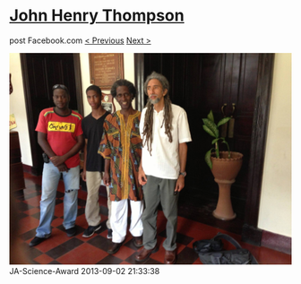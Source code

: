 # [John Henry Thompson](../README.md)
post Facebook.com
[< Previous](2013-09-02-34.md) [Next >](2013-09-02-36.md)

[![](../media/2013-09-02/JA-Science-Award-24.jpg)](../README.md)
JA-Science-Award
2013-09-02 21:33:38